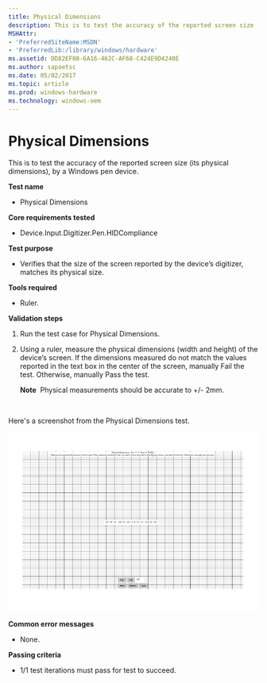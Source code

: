 ```yaml
---
title: Physical Dimensions
description: This is to test the accuracy of the reported screen size (its physical dimensions), by a Windows pen device.
MSHAttr:
- 'PreferredSiteName:MSDN'
- 'PreferredLib:/library/windows/hardware'
ms.assetid: DD82EF08-6A16-462C-AF68-C424E9D4240E
ms.author: sapaetsc
ms.date: 05/02/2017
ms.topic: article
ms.prod: windows-hardware
ms.technology: windows-oem
---
```


# Physical Dimensions


This is to test the accuracy of the reported screen size (its physical dimensions), by a Windows pen device.

**Test name**

-   Physical Dimensions

**Core requirements tested**

-   Device.Input.Digitizer.Pen.HIDCompliance

**Test purpose**

-   Verifies that the size of the screen reported by the device’s digitizer, matches its physical size.

**Tools required**

-   Ruler.

**Validation steps**

1. Run the test case for Physical Dimensions.

2. Using a ruler, measure the physical dimensions (width and height) of the device’s screen. If the dimensions measured do not match the values reported in the text box in the center of the screen, manually Fail the test. Otherwise, manually Pass the test.

   **Note**  Physical measurements should be accurate to +/- 2mm.

 

Here's a screenshot from the Physical Dimensions test.

![screenshot from the physical dimensions test for a windows pen device.](../images/pen-test-physdim.png)

**Common error messages**

-   None.

**Passing criteria**

-   1/1 test iterations must pass for test to succeed.
